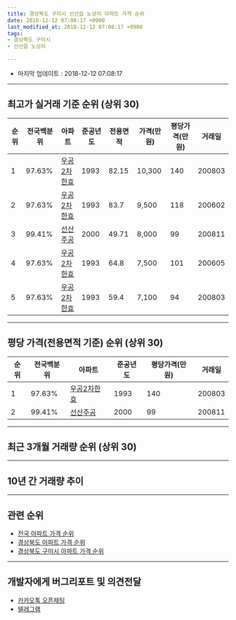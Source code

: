 ```yaml
---
title: 경상북도 구미시 선산읍 노상리 아파트 가격 순위
date: 2018-12-12 07:08:17 +0900
last_modified_at: 2018-12-12 07:08:17 +0900
tags:
- 경상북도 구미시
- 선산읍 노상리

---
```


* 마지막 업데이트 : 2018-12-12 07:08:17

---

## 최고가 실거래 기준 순위 (상위 30)


|순위|전국백분위|아파트|준공년도|전용면적|가격(만원)|평당가격(만원)|거래일|
|---|---|---|---|---|---|---|---|
|1|97.63%|[우공2차한효](https://search.naver.com/search.naver?query=%EA%B2%BD%EC%83%81%EB%B6%81%EB%8F%84+%EA%B5%AC%EB%AF%B8%EC%8B%9C+%EC%84%A0%EC%82%B0%EC%9D%8D+%EB%85%B8%EC%83%81%EB%A6%AC+%EC%9A%B0%EA%B3%B52%EC%B0%A8%ED%95%9C%ED%9A%A8)|1993|82.15|10,300|140|200803|
|2|97.63%|[우공2차한효](https://search.naver.com/search.naver?query=%EA%B2%BD%EC%83%81%EB%B6%81%EB%8F%84+%EA%B5%AC%EB%AF%B8%EC%8B%9C+%EC%84%A0%EC%82%B0%EC%9D%8D+%EB%85%B8%EC%83%81%EB%A6%AC+%EC%9A%B0%EA%B3%B52%EC%B0%A8%ED%95%9C%ED%9A%A8)|1993|83.7|9,500|118|200602|
|3|99.41%|[선산주공](https://search.naver.com/search.naver?query=%EA%B2%BD%EC%83%81%EB%B6%81%EB%8F%84+%EA%B5%AC%EB%AF%B8%EC%8B%9C+%EC%84%A0%EC%82%B0%EC%9D%8D+%EB%85%B8%EC%83%81%EB%A6%AC+%EC%84%A0%EC%82%B0%EC%A3%BC%EA%B3%B5)|2000|49.71|8,000|99|200811|
|4|97.63%|[우공2차한효](https://search.naver.com/search.naver?query=%EA%B2%BD%EC%83%81%EB%B6%81%EB%8F%84+%EA%B5%AC%EB%AF%B8%EC%8B%9C+%EC%84%A0%EC%82%B0%EC%9D%8D+%EB%85%B8%EC%83%81%EB%A6%AC+%EC%9A%B0%EA%B3%B52%EC%B0%A8%ED%95%9C%ED%9A%A8)|1993|64.8|7,500|101|200605|
|5|97.63%|[우공2차한효](https://search.naver.com/search.naver?query=%EA%B2%BD%EC%83%81%EB%B6%81%EB%8F%84+%EA%B5%AC%EB%AF%B8%EC%8B%9C+%EC%84%A0%EC%82%B0%EC%9D%8D+%EB%85%B8%EC%83%81%EB%A6%AC+%EC%9A%B0%EA%B3%B52%EC%B0%A8%ED%95%9C%ED%9A%A8)|1993|59.4|7,100|94|200803|


---

## 평당 가격(전용면적 기준) 순위 (상위 30)


|순위|전국백분위|아파트|준공년도|평당가격(만원)|거래일|
|---|---|---|---|---|---|
|1|97.63%|[우공2차한효](https://search.naver.com/search.naver?query=%EA%B2%BD%EC%83%81%EB%B6%81%EB%8F%84+%EA%B5%AC%EB%AF%B8%EC%8B%9C+%EC%84%A0%EC%82%B0%EC%9D%8D+%EB%85%B8%EC%83%81%EB%A6%AC+%EC%9A%B0%EA%B3%B52%EC%B0%A8%ED%95%9C%ED%9A%A8)|1993|140|200803|
|2|99.41%|[선산주공](https://search.naver.com/search.naver?query=%EA%B2%BD%EC%83%81%EB%B6%81%EB%8F%84+%EA%B5%AC%EB%AF%B8%EC%8B%9C+%EC%84%A0%EC%82%B0%EC%9D%8D+%EB%85%B8%EC%83%81%EB%A6%AC+%EC%84%A0%EC%82%B0%EC%A3%BC%EA%B3%B5)|2000|99|200811|


---

## 최근 3개월 거래량 순위 (상위 30)


<div style="width:100%;">
    <canvas id="deal_count_ranking" height="250"></canvas>
</div>


<script>
new Chart(document.getElementById("deal_count_ranking"), {
    type: 'horizontalBar',
    data: {
        labels: ['선산주공', '우공2차한효'],
        datasets: [{
            label: '실거래 수',
            data: [5, 2],
            borderColor: "rgba(255, 0, 128, 1)",
            backgroundColor: "rgba(255, 0, 128, 0.5)",
            fill: false,
        }]
    },
    options: {
        responsive: true,
        title: {
            display: true,
            text: '최근 3개월 거래량 순위'
        },
        tooltips: {
            mode: 'index',
            intersect: false,
            callbacks: {
                title: function(tooltipItems, data) {
                    return "실거래 수:";
                },
                label: function(tooltipItem, data) {
                    return data.labels[tooltipItem.index] + ": " + tooltipItem.xLabel;
                }
            }
        },
        hover: {
            mode: 'nearest',
            intersect: true
        },
        scales: {
            xAxes: [{
                display: true,
                scaleLabel: {
                    display: true,
                    labelString: '실거래 수'
                },
                ticks: {
                    suggestedMin: 0,
                }
            }],
            yAxes: [{
                display: true,
                ticks: {
                    autoSkip: false,
                    callback: function(value, index, values) {
                        if (value.length > 15)
                            return value.substr(0, 13) + "...";
                        else
                            return value;
                    }
                },
                scaleLabel: {
                    display: false,
                }
            }]
        }
    }
});

</script>


---

## 10년 간 거래량 추이


<div style="width:100%;">
    <canvas id="deal_progress" height="250"></canvas>
</div>

<script>
new Chart(document.getElementById("deal_progress"), {
    type: 'line',
    data: {
        labels: ['200812','200901','200902','200903','200904','200905','200906','200907','200908','200909','200910','200911','200912','201001','201002','201003','201004','201005','201006','201007','201008','201009','201010','201011','201012','201101','201102','201103','201104','201105','201106','201107','201108','201109','201110','201111','201112','201201','201202','201203','201204','201205','201206','201207','201208','201209','201210','201211','201212','201301','201302','201303','201304','201305','201306','201307','201308','201309','201310','201311','201312','201401','201402','201403','201404','201405','201406','201407','201408','201409','201410','201411','201412','201501','201502','201503','201504','201505','201506','201507','201508','201509','201510','201511','201512','201601','201602','201603','201604','201605','201606','201607','201608','201609','201610','201611','201612','201701','201702','201703','201704','201705','201706','201707','201708','201709','201710','201711','201712','201801','201802','201803','201804','201805','201806','201807','201808','201809','201810','201811','201812'],
        datasets: [{
            label: '실거래 수',
            pointRadius: 1,
            data: [0, 2, 6, 0, 0, 5, 7, 2, 0, 3, 2, 2, 1, 2, 6, 5, 1, 2, 3, 2, 2, 2, 3, 2, 0, 1, 4, 1, 4, 6, 0, 0, 2, 4, 1, 1, 3, 6, 2, 4, 3, 2, 1, 0, 2, 1, 4, 3, 2, 2, 1, 2, 1, 6, 3, 3, 0, 3, 3, 4, 2, 0, 4, 5, 3, 3, 5, 2, 2, 2, 6, 2, 1, 7, 2, 7, 2, 2, 5, 1, 3, 1, 6, 2, 2, 1, 2, 3, 0, 1, 4, 3, 7, 0, 3, 1, 2, 3, 3, 1, 0, 2, 3, 1, 7, 1, 3, 2, 3, 3, 0, 4, 4, 3, 0, 2, 3, 1, 4, 2, 1],
            borderColor: "rgba(255, 201, 14, 1)",
            backgroundColor: "rgba(255, 201, 14, 0.5)",
            fill: true,
        }]
    },
    options: {
        responsive: true,
        title: {
            display: true,
            text: '10년간 거래량 추이'
        },
        tooltips: {
            mode: 'index',
            intersect: false,
        },
        hover: {
            mode: 'nearest',
            intersect: true
        },
        scales: {
            xAxes: [{
                display: true,
                scaleLabel: {
                    display: true,
                    labelString: '년/월'
                }
            }],
            yAxes: [{
                display: true,
                ticks: {
                    suggestedMin: 0,
                },
                scaleLabel: {
                    display: true,
                    labelString: '실거래 수'
                }
            }]
        }
    }
});

</script>


---

## 관련 순위

- [전국 아파트 가격 순위](https://inasie.github.io/apt-ranking/전국)
- [경상북도 아파트 가격 순위](https://inasie.github.io/apt-ranking/경상북도)
- [경상북도 구미시 아파트 가격 순위](https://inasie.github.io/apt-ranking/경상북도-구미시)


---

## 개발자에게 버그리포트 및 의견전달

- [카카오톡 오픈채팅](https://open.kakao.com/o/gLJUAP4)
- [텔레그램](https://t.me/inasie)

